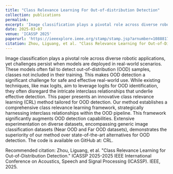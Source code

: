 ```yaml
---
title: "Class Relevance Learning For Out-of-distribution Detection"
collection: publications
permalink: 
excerpt: 'Image classification plays a pivotal role across diverse robotic applications, yet challenges persist when models are deployed in real-world scenarios. These models often fail to detect out-of-distribution (OOD) samples, classes not included in their training. This makes OOD detection a significant challenge for safe and effective real-world use. While existing techniques, like max logits, aim to leverage logits for OOD identification, they often disregard the intricate interclass relationships that underlie effective detection. This paper presents an innovative class relevance learning (CRL) method tailored for OOD detection. Our method establishes a comprehensive class relevance learning framework, strategically harnessing interclass relationships within the OOD pipeline. This framework significantly augments OOD detection capabilities. Extensive experimentation on diverse datasets, encompassing generic image classification datasets (Near OOD and Far OOD datasets), demonstrates the superiority of our method over state-of-the-art alternatives for OOD detection. The code is available on GitHub at: CRL.'
date: 2025-03-07
venue: 'ICASSP 2025'
paperurl: 'https://ieeexplore.ieee.org/stamp/stamp.jsp?arnumber=10888174'
citation: Zhou, Liguang, et al. "Class Relevance Learning for Out-of-Distribution Detection." ICASSP 2025-2025 IEEE International Conference on Acoustics, Speech and Signal Processing (ICASSP). IEEE, 2025.
---
```

Image classification plays a pivotal role across diverse robotic applications, yet challenges persist when models
are deployed in real-world scenarios. These models often fail to
detect out-of-distribution (OOD) samples, classes not included in
their training. This makes OOD detection a significant challenge
for safe and effective real-world use. While existing techniques,
like max logits, aim to leverage logits for OOD identification,
they often disregard the intricate interclass relationships that
underlie effective detection. This paper presents an innovative
class relevance learning (CRL) method tailored for OOD detection. Our method establishes a comprehensive class relevance
learning framework, strategically harnessing interclass relationships within the OOD pipeline. This framework significantly
augments OOD detection capabilities. Extensive experimentation
on diverse datasets, encompassing generic image classification
datasets (Near OOD and Far OOD datasets), demonstrates the
superiority of our method over state-of-the-art alternatives for
OOD detection. The code is available on GitHub at: CRL.


Recommended citation:  Zhou, Liguang, et al. "Class Relevance Learning for Out-of-Distribution Detection." ICASSP 2025-2025 IEEE International Conference on Acoustics, Speech and Signal Processing (ICASSP). IEEE, 2025.
